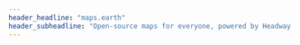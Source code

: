 ```yaml
---
header_headline: "maps.earth"
header_subheadline: "Open-source maps for everyone, powered by Headway and OpenStreetMap"
---
```


